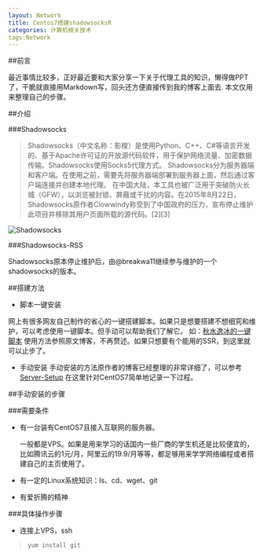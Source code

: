 ```yaml
---
layout: Network
title: Centos7搭建shadowsocksR
categories: 计算机相关技术
tags:Network
---
```


##前言

最近事情比较多，正好最近要和大家分享一下关于代理工具的知识，懒得做PPT了，干脆就直接用Markdown写，回头还方便直接传到我的博客上面去.
本文仅用来整理自己的步骤。

##介绍

###Shadowsocks

>Shadowsocks（中文名称：影梭）是使用Python、C++、C#等语言开发的、基于Apache许可证的开放源代码软件，用于保护网络流量、加密数据传输。Shadowsocks使用Socks5代理方式。
Shadowsocks分为服务器端和客户端。在使用之前，需要先将服务器端部署到服务器上面，然后通过客户端连接并创建本地代理。
在中国大陆，本工具也被广泛用于突破防火长城（GFW），以浏览被封锁、屏蔽或干扰的内容。在2015年8月22日，Shadowsocks原作者Clowwindy称受到了中国政府的压力，宣布停止维护此项目并移除其用户页面所载的源代码。[2][3]

![Shadowsocks](https://upload.wikimedia.org/wikipedia/commons/8/8d/Shadowsocks_logo.png)

###Shadowsocks-RSS

Shadowsocks原本停止维护后，由@breakwa11继续参与维护的一个shadowsocks的版本。

##搭建方法

 - 脚本一键安装

网上有很多网友自己制作的省心的一键搭建脚本。如果只是想要搭建不想细究和维护，可以考虑使用一键脚本。但手动可以帮助我们了解它。
如：[秋水逸冰的一键脚本](https://shadowsocks.be/9.html)
使用方法参照原文博客，不再赘述。如果只想要有个能用的SSR，到这里就可以止步了。

 - 手动安装
手动安装的方法原作者的博客已经整理的非常详细了，可以参考
[Server-Setup](https://github.com/breakwa11/shadowsocks-rss/wiki/Server-Setup)
在这里针对CentOS7简单地记录一下过程。

##手动安装的步骤

###需要条件

 - 有一台装有CentOS7且接入互联网的服务器。

	一般都是VPS。如果是用来学习的话国内一些厂商的学生机还是比较便宜的，比如腾讯云的1元/月，阿里云的19.9/月等等，都足够用来学学网络编程或者搭建自己的主页使用了。

 -  有一定的Linux系统知识：ls、cd、wget、git
 - 有爱折腾的精神
 
###具体操作步骤
- 连接上VPS，ssh

> ` yum install git
   ` 
   
   
   
   

 